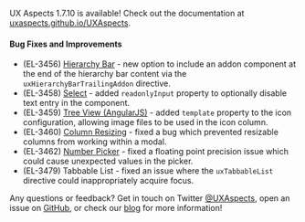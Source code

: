UX Aspects 1.7.10 is available! Check out the documentation at [uxaspects.github.io/UXAspects](https://uxaspects.github.io/UXAspects).

#### Bug Fixes and Improvements
* (EL-3456) [Hierarchy Bar](https://uxaspects.github.io/UXAspects/#/components/hierarchy-bar#hierarchy-bar) - new option to include an addon component at the end of the hierarchy bar content via the `uxHierarchyBarTrailingAddon` directive.
* (EL-3458) [Select](https://uxaspects.github.io/UXAspects/#/components/select#select) - added `readonlyInput` property to optionally disable text entry in the component.
* (EL-3459) [Tree View (AngularJS)](https://uxaspects.github.io/UXAspects/#/components/tree-view#tree-view-ng1) - added `template` property to the icon configuration, allowing image files to be used in the icon column.
* (EL-3460) [Column Resizing](https://uxaspects.github.io/UXAspects/#/components/tables#column-resizing) - fixed a bug which prevented resizable columns from working within a modal.
* (EL-3462) [Number Picker](https://uxaspects.github.io/UXAspects/#/components/input-controls#number-picker) - fixed a floating point precision issue which could cause unexpected values in the picker.
* (EL-3479) Tabbable List - fixed an issue where the `uxTabbableList` directive could inappropriately acquire focus.

Any questions or feedback? Get in touch on Twitter [@UXAspects](https://twitter.com/UXAspects), open an issue on [GitHub](https://github.com/UXAspects/UXAspects/issues), or check our [blog](https://uxaspects.github.io/UXAspects/#/blog) for more information!
